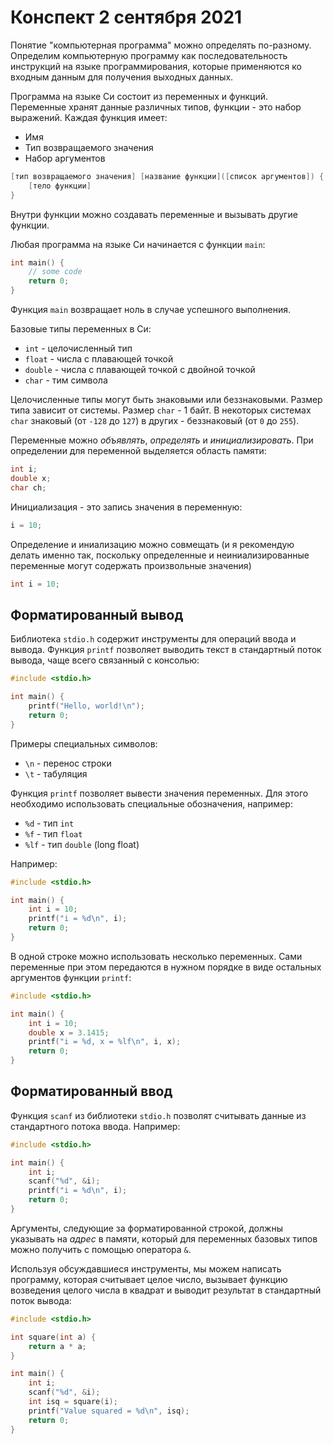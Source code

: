# Конспект 2 сентября 2021

Понятие "компьютерная программа" можно определять по-разному. Определим компьютерную программу как последовательность инструкций на языке программирования, которые применяются ко входным данным для получения выходных данных.

Программа на языке Си состоит из переменных и функций. Переменные хранят данные различных типов, функции - это набор выражений. Каждая функция имеет:
 
 * Имя
 * Тип возвращаемого значения
 * Набор аргументов

```c
[тип возвращаемого значения] [название функции]([список аргументов]) {
    [тело функции]
}
```

Внутри функции можно создавать переменные и вызывать другие функции.

Любая программа на языке Си начинается с функции `main`:

```c
int main() {
    // some code
    return 0;
}
```

Функция `main` возвращает ноль в случае успешного выполнения.

Базовые типы переменных в Си:

* `int` - целочисленный тип
* `float` - числа с плавающей точкой
* `double` - числа с плавающей точкой с двойной точкой
* `char` - тим символа

Целочисленные типы могут быть знаковыми или беззнаковыми. Размер типа зависит от системы. Размер `char` - 1 байт. В некоторых системах `char` знаковый (от `-128` до `127`) в других - беззнаковый (от `0` до `255`).

Переменные можно *объявлять*, *определять* и *инициализировать*. При определении для переменной выделяется область памяти:

```c
int i;
double x;
char ch;
```

Инициализация - это запись значения в переменную:

```c
i = 10;
```

Определение и иниализацию можно совмещать (и я рекомендую делать именно так, поскольку определенные и неиниализированные переменные могут содержать произвольные значения)

```c
int i = 10;
```

## Форматированный вывод

Библиотека `stdio.h` содержит инструменты для операций ввода и вывода. Функция `printf` позволяет выводить текст в стандартный поток вывода, чаще всего связанный с консолью:

```c
#include <stdio.h>

int main() {
    printf("Hello, world!\n");
    return 0;
}
```

Примеры специальных символов:

* `\n` - перенос строки
* `\t` - табуляция

Функция `printf` позволяет вывести значения переменных. Для этого необходимо использовать специальные обозначения, например:

* `%d` - тип `int`
* `%f` - тип `float`
* `%lf` - тип `double` (long float)

Например:

```c
#include <stdio.h>

int main() {
    int i = 10;
    printf("i = %d\n", i);
    return 0;
}
```

В одной строке можно использовать несколько переменных. Сами переменные при этом передаются в нужном порядке в виде остальных аргументов функции `printf`:

```c
#include <stdio.h>

int main() {
    int i = 10;
    double x = 3.1415;
    printf("i = %d, x = %lf\n", i, x);
    return 0;
}
```

## Форматированный ввод

Функция `scanf` из библиотеки `stdio.h` позволят считывать данные из стандартного потока ввода. Например:

```c
#include <stdio.h>

int main() {
    int i;
    scanf("%d", &i);
    printf("i = %d\n", i);
    return 0;
}
```

Аргументы, следующие за форматированной строкой, должны указывать на *адрес* в памяти, который для переменных базовых типов можно получить с помощью оператора `&`.

Используя обсуждавшиеся инструменты, мы можем написать программу, которая считывает целое число, вызывает функцию возведения целого числа в квадрат и выводит результат в стандартный поток вывода:

```c
#include <stdio.h>

int square(int a) {
    return a * a;
}

int main() {
    int i;
    scanf("%d", &i);
    int isq = square(i);
    printf("Value squared = %d\n", isq);
    return 0;
}
```
